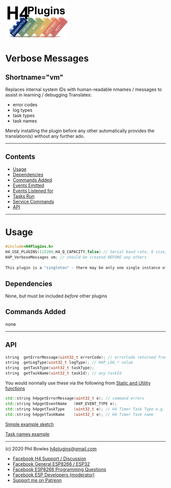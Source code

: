 ![H4P Flyer](/assets/DiagLogo.jpg) 

# Verbose Messages

## Shortname="vm"

Replaces internal system IDs with human-readable nmames / messages to assist in learning / debugging
Translates:

* error codes
* log types
* task types
* task names

Merely installing the plugin before any other automatically provides the translation(s) without any further ado.

---

## Contents

* [Usage](#usage)
* [Dependencies](#dependencies)
* [Commands Added](#commands-added)
* [Events Emitted](#s-emitted)
* [Events Listened for](#s-listened-for)
* [Tasks Run](#tasks-run)
* [Service Commands](#service-commands)
* [API](#api)

---

# Usage

```cpp
#include<H4Plugins.h>
H4_USE_PLUGINS(115200,H4_Q_CAPACITY,false) // Serial baud rate, Q size, SerialCmd autostop
H4P_VerboseMessages vm; // should be created BEFORE any others

This plugin is a "singleton" - there may be only one single instance of it in the app. It may be called whatever you choose: prefix all API calls below with `yourchosenname.`

```

## Dependencies

None, but must be included *before* other plugins
## Commands Added

none

---

## API

```cpp
string  getErrorMessage(uint32_t errorCode); // errorCode returned from invokeCmd
string  getLogType(uint32_t logType); // H4P_LOG_* value
string  getTaskType(uint32_t taskType);
string  getTaskName(uint32_t taskId); // any taskId
```

You would normally use these via the following from [Static and Utility functions](statics.md#translating-cryptic-error-codes--system-ids)

```cpp
std::string h4pgetErrorMessage(uint32_t e); // command errors
std::string h4pgetEventName   (H4P_EVENT_TYPE e);
std::string h4pgetTaskType    (uint32_t e); // H4 Timer Task Type e.g. every, once, nTimes etc
std::string h4pgetTaskName    (uint32_t e); // H4 Timer Task name
```

[Simple example sketch](../examples/BASICS/H4P_VerboseMessages/H4P_VerboseMessages.ino)

[Task names example](../examples/BASICS/H4_TaskNames/H4_TaskNames.ino)

---

(c) 2020 Phil Bowles h4plugins@gmail.com

* [Facebook H4  Support / Discussion](https://www.facebook.com/groups/444344099599131/)
* [Facebook General ESP8266 / ESP32](https://www.facebook.com/groups/2125820374390340/)
* [Facebook ESP8266 Programming Questions](https://www.facebook.com/groups/esp8266questions/)
* [Facebook ESP Developers (moderator)](https://www.facebook.com/groups/ESP8266/)
* [Support me on Patreon](https://patreon.com/esparto)
